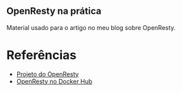 OpenResty na prática
----

Material usado para o artigo no meu blog sobre OpenResty.

# Referências

- [Projeto do OpenResty](https://openresty.org/en/)
- [OpenResty no Docker Hub](https://hub.docker.com/r/openresty/openresty)